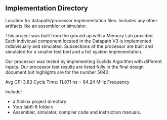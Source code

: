 Implementation Directory
--------------------------------------

Location for datapath/processor implementation files.  Includes any other artifacts like an assembler or simulator.

This project was built from the ground up with a Memory Lab provided. Each indivicual component located in the Datapath V3
is implemented indidvisually and simulated. Subsections of the processor are built and simulated for a smaller test bed and a full
system implementation.

Our processor was tested by implementing Euclids Algorithm with different inputs. Our processor test results are listed
fully in the final design document but highlights are for the number 5040:

Avg CPI 3.83
Cycle Time: 11.871 ns = 84.24 MHz Frequency

Include:
* a Xinlinx project directory
* Your lab6-8 folders
* Assembler, simulator, compiler code and instruction manuals.
